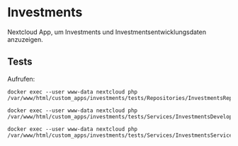 # Investments

Nextcloud App, um Investments und Investmentsentwicklungsdaten anzuzeigen.

## Tests

Aufrufen:

```
docker exec --user www-data nextcloud php /var/www/html/custom_apps/investments/tests/Repositories/InvestmentsRepositoryTest.php
```

```
docker exec --user www-data nextcloud php /var/www/html/custom_apps/investments/tests/Services/InvestmentsDevelopmentServiceTest.php
```

```
docker exec --user www-data nextcloud php /var/www/html/custom_apps/investments/tests/Services/InvestmentsServiceTest.php
```